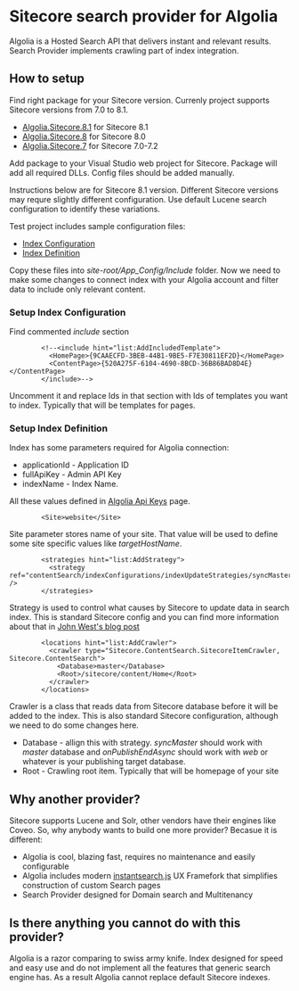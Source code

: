 # Sitecore search provider for Algolia

Algolia is a Hosted Search API that delivers instant and relevant results. Search Provider implements crawling part of index integration.

## How to setup

Find right package for your Sitecore version. Currenly project supports Sitecore versions from 7.0 to 8.1.

* [Algolia.Sitecore.8.1](https://www.nuget.org/packages/Algolia.Sitecore.8.1/) for Sitecore 8.1
* [Algolia.Sitecore.8](https://www.nuget.org/packages/Algolia.Sitecore.8/) for Sitecore 8.0
* [Algolia.Sitecore.7](https://www.nuget.org/packages/Algolia.Sitecore.7/) for Sitecore 7.0-7.2

Add package to your Visual Studio web project for Sitecore. Package will add all required DLLs. Config files should be added manually.

Instructions below are for Sitecore 8.1 version. Different Sitecore versions may requre slightly different configuration. Use default Lucene search configuration to identify these variations.

Test project includes sample configuration files:
* [Index Configuration](https://github.com/dharnitski/Sitecore.Algolia/blob/develop/Score.ContentSearch.Algolia.Tests/SampleConfiguration/AlgoliaTestConfiguration.Sc81.config) 
* [Index Definition](https://github.com/dharnitski/Sitecore.Algolia/blob/develop/Score.ContentSearch.Algolia.Tests/SampleConfiguration/AlgoliaTestIndex.Sc8.config) 

Copy these files into *site-root/App_Config/Include* folder. Now we need to make some changes to connect index with your Algolia account and filter data to include only relevant content.

### Setup Index Configuration

Find commented *include* section 

            <!--<include hint="list:AddIncludedTemplate">
              <HomePage>{9CAAECFD-3BEB-44B1-9BE5-F7E30811EF2D}</HomePage>
              <ContentPage>{520A275F-6104-4690-8BCD-36B86BAD8D4E}</ContentPage>
            </include>-->

Uncomment it and replace Ids in that section with Ids of templates you want to index. Typically that will be templates for pages.

### Setup Index Definition

Index has some parameters required for Algolia connection:

* applicationId - Application ID
* fullApiKey - Admin API Key
* indexName - Index Name.

All these values defined in [Algolia Api Keys](https://www.algolia.com/api-keys) page.

            <Site>website</Site>

Site parameter stores name of your site. That value will be used to define some site specific values like *targetHostName*.

            <strategies hint="list:AddStrategy">
              <strategy ref="contentSearch/indexConfigurations/indexUpdateStrategies/syncMaster" />
            </strategies>

Strategy is used to control what causes by Sitecore to update data in search index. This is standard Sitecore config and you can find more information about that in [John West's blog post](http://www.sitecore.net/learn/blogs/technical-blogs/john-west-sitecore-blog/posts/2013/04/sitecore-7-index-update-strategies.aspx) 

            <locations hint="list:AddCrawler">
              <crawler type="Sitecore.ContentSearch.SitecoreItemCrawler, Sitecore.ContentSearch">
                <Database>master</Database>
                <Root>/sitecore/content/Home</Root>
              </crawler>
            </locations>

Crawler is a class that reads data from Sitecore database before it will be added to the index. This is also standard Sitecore configuration, although we need to do some changes here.
* Database - allign this with strategy. *syncMaster* should work with *master* database and *onPublishEndAsync* should work with *web* or whatever is your publishing target database.
* Root - Crawling root item. Typically that will be homepage of your site  

## Why another provider?

Sitecore supports Lucene and Solr, other vendors have their engines like Coveo. So, why anybody wants to build one more provider?
Becasue it is different:

* Algolia is cool, blazing fast, requires no maintenance and easily configurable
* Algolia includes modern [instantsearch.js](https://community.algolia.com/instantsearch.js) UX Framefork that simplifies construction of custom Search pages   
* Search Provider designed for Domain search and Multitenancy


## Is there anything you cannot do with this provider?

Algolia is a razor comparing to swiss army knife. Index designed for speed and easy use and do not implement all the features that generic search engine has.
As a result Algolia cannot replace default Sitecore indexes.

